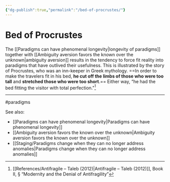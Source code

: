 ```yaml
---
{"dg-publish":true,"permalink":"/bed-of-procrustes/"}
---
```


# Bed of Procrustes

The [[Paradigms can have phenomenal longevity\|longevity of paradigms]] together with [[Ambiguity aversion favors the known over the unknown\|ambiguity aversion]] results in the tendency to force fit reality into paradigms that have outlived their usefulness. This is illustrated by the story of Procrustes, who was an inn-keeper in Greek mythology. ==In order to make the travelers fit in his bed, **he cut off the limbs of those who were too tall** and **stretched those who were too short**.== Either way, “he had the bed fitting the visitor with total perfection.”[^1]

---
#paradigms 

See also:
- [[Paradigms can have phenomenal longevity\|Paradigms can have phenomenal longevity]]
- [[Ambiguity aversion favors the known over the unknown\|Ambiguity aversion favors the known over the unknown]]
- [[Staging/Paradigms change when they can no longer address anomalies\|Paradigms change when they can no longer address anomalies]]

[^1]: [[References/Antifragile – Taleb (2012)\|Antifragile – Taleb (2012)]], Book II, § “Modernity and the Denial of Antifragility”
